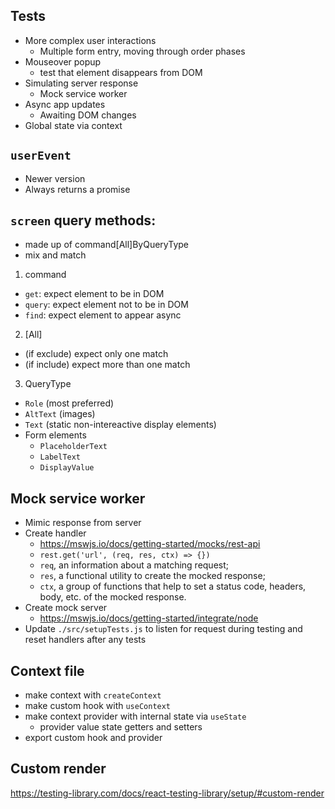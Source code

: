 ## Tests

- More complex user interactions
  - Multiple form entry, moving through order phases
- Mouseover popup
  - test that element disappears from DOM
- Simulating server response
  - Mock service worker
- Async app updates
  - Awaiting DOM changes
- Global state via context

## `userEvent`

- Newer version
- Always returns a promise

## `screen` query methods:

- made up of command[All]ByQueryType
- mix and match

1. command

- `get`: expect element to be in DOM
- `query`: expect element not to be in DOM
- `find`: expect element to appear async

2. [All]

- (if exclude) expect only one match
- (if include) expect more than one match

3. QueryType

- `Role` (most preferred)
- `AltText` (images)
- `Text` (static non-intereactive display elements)
- Form elements
  - `PlaceholderText`
  - `LabelText`
  - `DisplayValue`

## Mock service worker

- Mimic response from server
- Create handler
  - https://mswjs.io/docs/getting-started/mocks/rest-api
  - `rest.get('url', (req, res, ctx) => {})`
  - `req`, an information about a matching request;
  - `res`, a functional utility to create the mocked response;
  - `ctx`, a group of functions that help to set a status code, headers, body, etc. of the mocked response.
- Create mock server
  - https://mswjs.io/docs/getting-started/integrate/node
- Update `./src/setupTests.js` to listen for request during testing and reset handlers after any tests

## Context file

- make context with `createContext`
- make custom hook with `useContext`
- make context provider with internal state via `useState`
  - provider value state getters and setters
- export custom hook and provider

## Custom render

https://testing-library.com/docs/react-testing-library/setup/#custom-render
